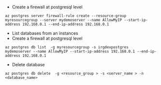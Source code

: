 * Create a firewall at postgresql level
```
az postgres server firewall-rule create --resource-group myresourcegroup --server mydemoserver --name AllowMyIP --start-ip-address 192.168.0.1 --end-ip-address 192.168.0.1
```


* List databases from an instances
* Create a firewall at postgresql level
```
az postgres db list  -g myresourcegroup -s irgdevpostgres
mydemoserver --name AllowMyIP --start-ip-address 192.168.0.1 --end-ip-address 192.168.0.1
```


* Delete database
```
az postgres db delete  -g <resource_group > -s <server_name > -n <database_name>
```
